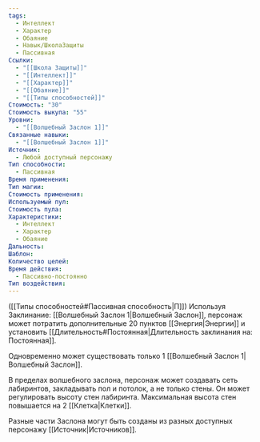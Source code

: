 ```yaml
---
tags:
  - Интеллект
  - Характер
  - Обаяние
  - Навык/ШколаЗащиты
  - Пассивная
Ссылки:
  - "[[Школа Защиты]]"
  - "[[Интеллект]]"
  - "[[Характер]]"
  - "[[Обаяние]]"
  - "[[Типы способностей]]"
Стоимость: "30"
Стоимость выкупа: "55"
Уровни:
  - "[[Волшебный Заслон 1]]"
Связанные навыки:
  - "[[Волшебный Заслон 1]]"
Источник:
  - Любой доступный персонажу
Тип способности:
  - Пассивная
Время применения: 
Тип магии: 
Стоимость применения: 
Используемый пул: 
Стоимость пула: 
Характеристики:
  - Интеллект
  - Характер
  - Обаяние
Дальность: 
Шаблон: 
Количество целей: 
Время действия:
  - Пассивно-постоянно
Тип воздействия:
---
```

([[Типы способностей#Пассивная способность|П]]) Используя Заклинание: [[Волшебный Заслон 1|Волшебный Заслон]], персонаж может потратить дополнительные 20 пунктов [[Энергия|Энергии]] и установить [[Длительность#Постоянная|Длительность заклинания на: Постоянная]].

Одновременно может существовать только 1 [[Волшебный Заслон 1|Волшебный Заслон]]. 

В пределах волшебного заслона, персонаж может создавать сеть лабиринтов, закладывать пол и потолок, а не только стены. Он может регулировать высоту стен лабиринта. Максимальная высота стен повышается на 2 [[Клетка|Клетки]]. 

Разные части Заслона могут быть созданы из разных доступных персонажу [[Источник|Источников]].